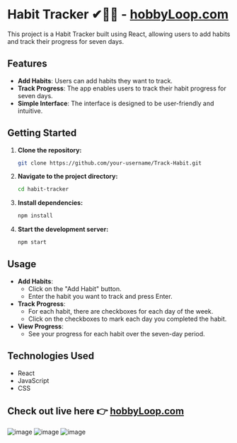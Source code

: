 # Habit Tracker ✔🐱‍👤  -  [hobbyLoop.com]([https://marknotes-ten.vercel.app/](https://vinayak-sannaik.github.io/Track-Habit/))

This project is a Habit Tracker built using React, allowing users to add habits and track their progress for seven days.

## Features

- **Add Habits**: Users can add habits they want to track.
- **Track Progress**: The app enables users to track their habit progress for seven days.
- **Simple Interface**: The interface is designed to be user-friendly and intuitive.

## Getting Started

1. **Clone the repository:**

    ```bash
    git clone https://github.com/your-username/Track-Habit.git
    ```

2. **Navigate to the project directory:**

    ```bash
    cd habit-tracker
    ```

3. **Install dependencies:**

    ```bash
    npm install
    ```

4. **Start the development server:**

    ```bash
    npm start
    ```

## Usage

- **Add Habits**:
  - Click on the "Add Habit" button.
  - Enter the habit you want to track and press Enter.
- **Track Progress**:
  - For each habit, there are checkboxes for each day of the week.
  - Click on the checkboxes to mark each day you completed the habit.
- **View Progress**:
  - See your progress for each habit over the seven-day period.

## Technologies Used

- React
- JavaScript
- CSS
## Check out live here 👉 [hobbyLoop.com]([https://marknotes-ten.vercel.app/](https://vinayak-sannaik.github.io/Track-Habit/))
![image](https://github.com/Vinayak-Sannaik/Track-Habit/assets/112576218/492fddfe-a331-4c8d-b860-2288636f0c9b)
![image](https://github.com/Vinayak-Sannaik/Track-Habit/assets/112576218/27eef38d-f540-43ef-8280-2681bdd776e2)
![image](https://github.com/Vinayak-Sannaik/Track-Habit/assets/112576218/beea2bfc-ba77-48fe-8486-883aae9a21c8)


